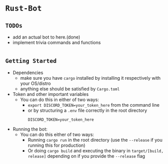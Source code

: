 # `Rust-Bot`

## `TODOs`
 - add an actual bot to here.(done)
 - implement trivia commands and functions
#

## `Getting Started`
- Dependencies
    - make sure you have `cargo` installed by installing it respectively with your OS/distro
    - anything else should be satisfied by `Cargo.toml`
- Token and other important variables
    - You can do this in either of two ways:
        - `export DISCORD_TOKEN=your_token_here` from the command line
        - or by structuring a `.env` file correctly in the root directory
            ```
            DISCORD_TOKEN=your_token_here
            ```
- Running the bot:
    - You can do this either of two ways:
        - Running `cargo run` in the root directory (use the `--release` if you running this for production)
        - Or doing `cargo build` and executing the binary in `target/[build, release]`  depending on if you provide the `--release` flag
